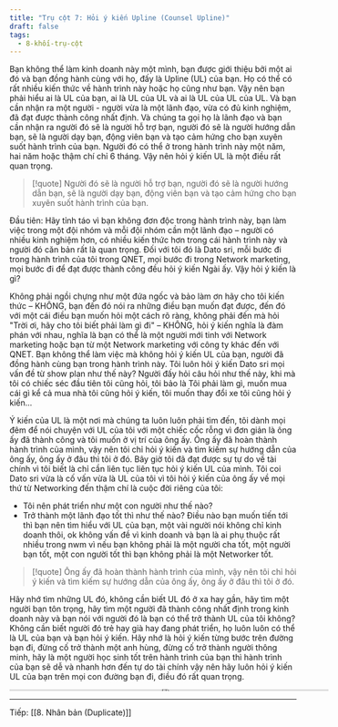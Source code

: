 ```yaml
---
title: "Trụ cột 7: Hỏi ý kiến Upline (Counsel Upline)"
draft: false
tags:
  - 8-khối-trụ-cột
---
```


Bạn không thể làm kinh doanh này một mình, bạn được giới thiệu bởi một ai đó và bạn đồng hành cùng với họ, đấy là Upline (UL) của bạn. Họ có thể có rất nhiều kiến thức về hành trình này hoặc họ cũng như bạn. Vậy nên bạn phải hiểu ai là UL của bạn, ai là UL của UL và ai là UL của UL của UL. Và bạn cần nhận ra một người - người vừa là một lãnh đạo, vừa có đủ kinh nghiệm, đã đạt được thành công nhất định. Và chúng ta gọi họ là lãnh đạo và bạn cần nhận ra người đó sẽ là người hỗ trợ bạn, người đó sẽ là người hướng dẫn bạn, sẽ là người dạy bạn, động viên bạn và tạo cảm hứng cho bạn xuyên suốt hành trình của bạn. Người đó có thể ở trong hành trình này một năm, hai năm hoặc thậm chí chỉ 6 tháng. Vậy nên hỏi ý kiến UL là một điều rất quan trọng.

> [!quote] Người đó sẽ là người hỗ trợ bạn, người đó sẽ là người hướng dẫn bạn, sẽ là người dạy bạn, động viên bạn và tạo cảm hứng cho bạn xuyên suốt hành trình của bạn.

Đầu tiên: Hãy tỉnh táo vì bạn không đơn độc trong hành trình này, bạn làm việc trong một đội nhóm và mỗi đội nhóm cần một lãnh đạo – người có nhiều kinh nghiệm hơn, có nhiều kiến thức hơn trong cái hành trình này và người đó căn bản rất là quan trọng. Đối với tôi đó là Dato sri, mỗi bước đi trong hành trình của tôi trong QNET, mọi bước đi trong Network marketing, mọi bước đi để đạt được thành công đều hỏi ý kiến Ngài ấy. Vậy hỏi ý kiến là gì?

Không phải ngồi chựng như một đứa ngốc và bảo làm ơn hãy cho tôi kiến thức – KHÔNG, bạn đến đó nói ra những điều bạn muốn đạt được, đến đó với một cái điều bạn muốn hỏi một cách rõ ràng, không phải đến mà hỏi "Trời ơi, hãy cho tôi biết phải làm gì đi" – KHÔNG, hỏi ý kiến nghĩa là đàm phán với nhau, nghĩa là bạn có thể là một người mới tinh với Network marketing hoặc bạn từ một Network marketing với công ty khác đến với QNET. Bạn không thể làm việc mà không hỏi ý kiến UL của bạn, người đã đồng hành cùng bạn trong hành trình này. Tôi luôn hỏi ý kiến Dato sri mọi vấn đề từ show plan như thế này? Người đấy hỏi câu hỏi như thế này, khi mà tôi có chiếc séc đầu tiên tôi cũng hỏi, tôi bảo là Tôi phải làm gì, muốn mua cái gì kể cả mua nhà tôi cũng hỏi ý kiến, tôi muốn thay đổi xe tôi cũng hỏi ý kiến...

Ý kiến của UL là một nơi mà chúng ta luôn luôn phải tìm đến, tôi dành mọi đêm để nói chuyện với UL của tôi với một chiếc cốc rỗng vì đơn giản là ông ấy đã thành công và tôi muốn ở vị trí của ông ấy. Ông ấy đã hoàn thành hành trình của mình, vậy nên tôi chỉ hỏi ý kiến và tìm kiếm sự hướng dẫn của ông ấy, ông ấy ở đâu thì tôi ở đó. Bây giờ tôi đã đạt được sự tự do về tài chính vì tôi biết là chỉ cần liên tục liên tục hỏi ý kiến UL của mình. Tôi coi Dato sri vừa là cố vấn vừa là UL của tôi vì tôi hỏi ý kiến của ông ấy về mọi thứ từ Networking đến thậm chí là cuộc đời riêng của tôi:

- Tôi nên phát triển như một con người như thế nào?
- Trở thành một lãnh đạo tốt thì như thế nào?
  Điều nào bạn muốn tiến tới thì bạn nên tìm hiểu với UL của bạn, một vài người nói không chỉ kinh doanh thôi, ok không vấn đề vì kinh doanh và bạn là ai phụ thuộc rất nhiều trong nwm vì nếu bạn không phải là một người cha tốt, một người bạn tốt, một con người tốt thì bạn không phải là một Networker tốt.

> [!quote] Ông ấy đã hoàn thành hành trình của mình, vậy nên tôi chỉ hỏi ý kiến và tìm kiếm sự hướng dẫn của ông ấy, ông ấy ở đâu thì tôi ở đó.

Hãy nhớ tìm những UL đó, không cần biết UL đó ở xa hay gần, hãy tìm một người bạn tôn trọng, hãy tìm một người đã thành công nhất định trong kinh doanh này và bạn nói với người đó là bạn có thể trở thành UL của tôi không? Không cần biết người đó trẻ hay già hay đang phát triển, họ luôn luôn có thể là UL của bạn và bạn hỏi ý kiến. Hãy nhớ là hỏi ý kiến từng bước trên đường bạn đi, đừng cố trở thành một anh hùng, đừng cố trở thành người thông minh, hãy là một người học sinh tốt trên hành trình của bạn thì hành trình của bạn sẽ dễ và nhanh hơn đến tự do tài chính vậy nên hãy luôn hỏi ý kiến UL của bạn trên mọi con đường bạn đi, điều đó rất quan trọng.

<iframe width="560" height="3một5" src="https://www.youtube.com/embed/s8BJYVPHoTY" title="YouTube video player" frameborder="0" allow="accelerometer; autoplay; clipboard-write; encrypted-media; gyroscope; picture-in-picture; web-share" allowfullscreen></iframe>

---

Tiếp: [[8. Nhân bản (Duplicate)]]
